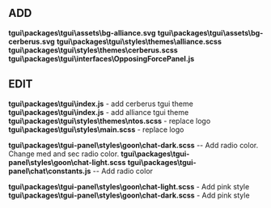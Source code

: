 ## ADD

**tgui\packages\tgui\assets\bg-alliance.svg**
**tgui\packages\tgui\assets\bg-cerberus.svg**
**tgui\packages\tgui\styles\themes\alliance.scss**
**tgui\packages\tgui\styles\themes\cerberus.scss**
**tgui\packages\tgui\interfaces\OpposingForcePanel.js**

## EDIT

**tgui\packages\tgui\index.js** - add cerberus tgui theme
**tgui\packages\tgui\index.js** - add alliance tgui theme
**tgui\packages\tgui\styles\themes\ntos.scss** - replace logo
**tgui\packages\tgui\styles\main.scss** - replace logo

**tgui\packages\tgui-panel\styles\goon\chat-dark.scss** -- Add radio color. Change med and sec radio color.
**tgui\packages\tgui-panel\styles\goon\chat-light.scss**
**tgui\packages\tgui-panel\chat\constants.js** -- Add radio color

**tgui\packages\tgui-panel\styles\goon\chat-light.scss** - Add pink style
**tgui\packages\tgui-panel\styles\goon\chat-dark.scss** - Add pink style
